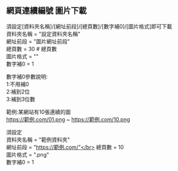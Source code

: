 網頁連續編號 圖片下載
------------------
須設定[資料夾名稱]/[網址前段]/[總頁數]/[數字補0]/[圖片格式]即可下載</br>
資料夾名稱 = "設定資料夾名稱"</br>
網址前段 = "圖片網址前段"</br>
總頁數 = 30  # 總頁數</br>
圖片格式 = ""</br>
數字補0 = 1</br>

數字補0參數說明:</br>
1:不用補0</br>
2:補到2位</br>
3:補到3位數</br>

範例:某網站有10張連續的圖 </br>
https://範例.com/01.png ~ https://範例.com/10.png </br>

須設定</br>
資料夾名稱 = "範例資料夾"</br>
網址前段 = "https://範例.com/"</br>
總頁數 = 10 </br>
圖片格式 = ".png"</br>
數字補0 = 1</br>
